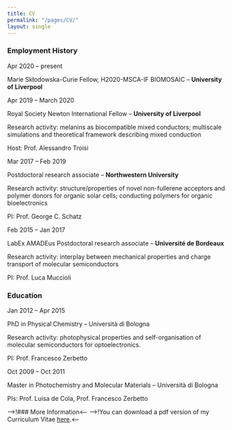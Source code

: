 ```yaml
---
title: CV 
permalink: "/pages/CV/"
layout: single
---
```


### Employment History


Apr 2020 – present

Marie Skłodowska-Curie Fellow, H2020-MSCA-IF BIOMOSAIC – **University of Liverpool**


Apr 2019 – March 2020

Royal Society Newton International Fellow – **University of Liverpool**

Research activity: melanins as biocompatible mixed conductors; multiscale simulations and theoretical framework describing mixed conduction

Host: Prof. Alessandro Troisi


Mar 2017 – Feb 2019

Postdoctoral research associate – **Northwestern University**

Research activity: structure/properties of novel non-fullerene acceptors and polymer donors for organic solar cells; conducting polymers for organic bioelectronics

PI: Prof. George C. Schatz


Feb 2015 –  Jan 2017

LabEx AMADEus Postdoctoral research associate – **Université de Bordeaux**

Research activity: interplay between mechanical properties and charge transport of molecular semiconductors

PI: Prof. Luca Muccioli


### Education

Jan 2012 – Apr 2015

PhD in Physical Chemistry – Università di Bologna

Research activity: photophysical properties and self-organisation of molecular semiconductors for optoelectronics.

PI: Prof. Francesco Zerbetto

Oct 2009 – Oct 2011

Master in Photochemistry and Molecular Materials – Università di Bologna

PIs: Prof. Luisa de Cola, Prof. Francesco Zerbetto

-->!### More Information<--
-->!You can download a pdf version of my Curriculum Vitae [here](/files/CV_MM_2020.pdf).<--

